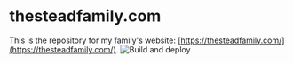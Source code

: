 # thesteadfamily.com

This is the repository for my family's website: [https://thesteadfamily.com/](https://thesteadfamily.com/). ![Build and deploy](https://github.com/WilStead/thesteadfamilycom/workflows/Build%20and%20deploy%20the%20site/badge.svg)